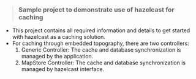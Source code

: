 > ### Sample project to demonstrate use of hazelcast for caching

- This project contains all required information and details to get started with hazelcast as a caching solution.
- For caching through embedded topography, there are two controllers:
  1. Generic Controller: The cache and database synchronization is managed by the application.
  2. MapStore Controller: The cache and database synchronization is managed by hazelcast interface.

